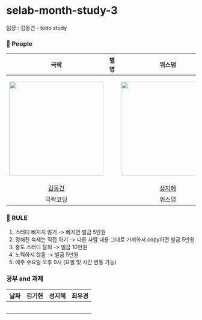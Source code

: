 # selab-month-study-3
팀장 : 김동건 - todo study


### 🙆 People

<div align="center">

|     극락     |    별명     |     위스덤      | 유굥      | 
| :-----------------------------------: | :-----------------: | :----------------: |:----------------: |
| <img src="https://avatars.githubusercontent.com/u/50691225?v=4" width="250"/> ||<img src="https://search.pstatic.net/common/?src=http%3A%2F%2Fblogfiles.naver.net%2FMjAyMjEyMTRfNCAg%2FMDAxNjcxMDA2NjQ3OTI3.y3qhKnPAPrl5L7ulGWkOgVRiCJE_z5nEvVyNCZTZXJsg.nsk31ivbRB9fPb0qo8diOAzKXNwVnuA1rw3pHjlrIr0g.JPEG.star_cat_%2F20221214_172935.jpg&type=sc960_832" width="250" height="250">|<img src="https://mblogthumb-phinf.pstatic.net/MjAxODExMjZfMTY1/MDAxNTQzMTk1MDAzNTQ5.bYx-5NZcJ6bMH8klX-iRulvqAkEACjeAHB4lx4pPquQg.x2YEz6UxzGAmA-Lp8rtEa6mC_gHhhJkH-VbmQ5FM_Bwg.JPEG.yellowouk2/DaMEIWvU8AEDncH.jpg?type=w800" width="250" height="280">|
|   [김동건](https://github.com/DongGeon0908) |[]()  |[성지혜](https://github.com/Wisdomcastle)|[최유경](https://github.com/Cyugyeong)|
| 극락코딩||위스덤|유굥|
  </div>

### 🤙 RULE
1. 스터디 빠지지 않기 -> 빠지면 벌금 5만원
2. 정해진 숙제는 직접 하기 -> 다른 사람 내용 그대로 가져와서 copy하면 벌금 5만원
3. 중도 스터디 탈퇴 -> 벌금 10만원
4. 노력하지 않음 -> 벌금 5만원
5. 매주 수요일 오후 9시 (요일 및 시간 변동 가능)

### 공부 and 과제 
|날짜|김기현|성지혜|최유경|
|:---:|:---:|:---:|:---:|
|||||
|||||
|||||
|||||
|||||

